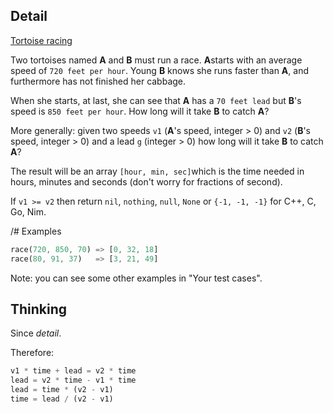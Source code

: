 ## Detail

[Tortoise racing](https://www.codewars.com/kata/tortoise-racing/train/rust)

Two tortoises named **A** and **B** must run a race. **A**starts with an average speed of `720 feet per hour`. Young **B** knows she runs faster than **A**, and furthermore has not finished her cabbage.

When she starts, at last, she can see that **A** has a `70 feet lead` but **B**'s speed is `850 feet per hour`. How long will it take **B** to catch **A**?

More generally: given two speeds `v1` (**A**'s speed, integer > 0) and `v2` (**B**'s speed, integer > 0) and a lead `g` (integer > 0) how long will it take **B** to catch **A**? 

The result will be an array `[hour, min, sec]`which is the time needed in hours, minutes and seconds (don't worry for fractions of second).

If `v1 >= v2` then return `nil`, `nothing`, `null`, `None` or `{-1, -1, -1}` for C++, C, Go, Nim.

/# Examples

```rust
race(720, 850, 70) => [0, 32, 18]
race(80, 91, 37)   => [3, 21, 49]
```

Note: you can see some other examples in "Your test cases".

## Thinking

Since *detail*.

Therefore:

```rust
v1 * time + lead = v2 * time
lead = v2 * time - v1 * time
lead = time * (v2 - v1)
time = lead / (v2 - v1)
```

